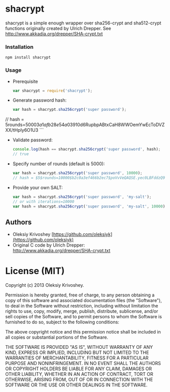 # shacrypt

shacrypt is a simple enough wrapper over sha256-crypt and sha512-crypt functions originally created by Ulrich Drepper. See <http://www.akkadia.org/drepper/SHA-crypt.txt>

### Installation

```
npm install shacrypt
```

### Usage
* Prerequisite

	```javascript
	var shacrypt = require('shacrypt');
	``` 
* Generate password hash:
	
	```javascript
	var hash = shacrypt.sha256crypt('super password'); 
// hash = $5$rounds=5000$3a1afb28e54a0391$0d6RupbpABtxCaH8WWOemYwEcToDVZXX/tHpIy6O1U3
	```
* Validate password:
	
	```javascript
	console.log(hash == shacrypt.sha256crypt('super password', hash);
	// true
	```
* Specify number of rounds (default is 5000):
	
	```javascript
	var hash = shacrypt.sha256crypt('super password', 10000); 
	// hash = $5$rounds=10000$b2c0a3ef466b2ec7$poVvVeQAQSE.yec0LBFddzQ9kZ4UxzA5VtsZQShAyt8
	```
* Provide your own SALT:
	
	```javascript
	var hash = shacrypt.sha256crypt('super password', 'my-salt'); 
	// or with iterations=10000
	var hash = shacrypt.sha256crypt('super password', 'my-salt', 10000); 
	```

## Authors

* Oleksiy Krivoshey [https://github.com/oleksiyk](https://github.com/oleksiyk)
* Original C code by Ulrich Drepper: <http://www.akkadia.org/drepper/SHA-crypt.txt>

# License (MIT)

Copyright (c) 2013 Oleksiy Krivoshey.

Permission is hereby granted, free of charge, to any person
obtaining a copy of this software and associated documentation
files (the "Software"), to deal in the Software without
restriction, including without limitation the rights to use,
copy, modify, merge, publish, distribute, sublicense, and/or sell
copies of the Software, and to permit persons to whom the
Software is furnished to do so, subject to the following
conditions:

The above copyright notice and this permission notice shall be
included in all copies or substantial portions of the Software.

THE SOFTWARE IS PROVIDED "AS IS", WITHOUT WARRANTY OF ANY KIND,
EXPRESS OR IMPLIED, INCLUDING BUT NOT LIMITED TO THE WARRANTIES
OF MERCHANTABILITY, FITNESS FOR A PARTICULAR PURPOSE AND
NONINFRINGEMENT. IN NO EVENT SHALL THE AUTHORS OR COPYRIGHT
HOLDERS BE LIABLE FOR ANY CLAIM, DAMAGES OR OTHER LIABILITY,
WHETHER IN AN ACTION OF CONTRACT, TORT OR OTHERWISE, ARISING
FROM, OUT OF OR IN CONNECTION WITH THE SOFTWARE OR THE USE OR
OTHER DEALINGS IN THE SOFTWARE.

